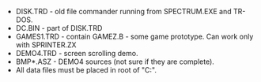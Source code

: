 * DISK.TRD - old file commander running from SPECTRUM.EXE and TR-DOS.
* DC.BIN - part of DISK.TRD
* GAMES1.TRD - contain GAMEZ.B - some game prototype. Can work only with SPRINTER.ZX
* DEMO4.TRD - screen scrolling demo.
* BMP*.ASZ - DEMO4 sources (not sure if they are complete).
* All data files must be placed in root of "C:".
